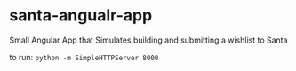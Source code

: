 # santa-angualr-app
Small Angular App that Simulates building and submitting a wishlist to Santa

to run:
`python -m SimpleHTTPServer 8000`

